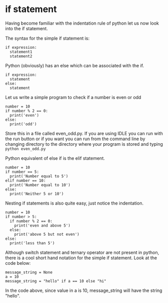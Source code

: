 # if statement
Having become familiar with the indentation rule of python let us now look into the if statement.

The syntax for the simple if statement is:

```
if expression:
  statement1
  statement2
```
Python (obviously) has an else which can be associated with the if.
```
if expression:
  statement
else:
  statement
```
Let us write a simple program to check if a number is even or odd
```
number = 10
if number % 2 == 0:
  print('even')
else:
  print('odd')
  ```
Store this in a file called even_odd.py. If you are using IDLE you can run with the run button or if you want you can run from the command line by changing directory to the directory where your program is stored and typing ```python even_odd.py```

Python equivalent of else if is the elif statement.
```
number = 10
if number == 5:
  print('Number equal to 5')
elif number == 10:
  print('Number equal to 10')
else:
  print('Neither 5 or 10')
```

Nesting if statements is also quite easy, just notice the indentation.
```
number = 10
if number > 5:
  if number % 2 == 0:
    print('even and above 5')
  else:
    print('above 5 but not even')
else:
  print('less than 5')
  ```
  
 Although switch statement and ternary operator are not present in python, there is a cool short hand notation for the simple if statement. Look at the code below:
 ```
 message_string = None
 a = 10
 message_string = "hello" if a == 10 else "hi"
 ```
 In the code above, since value in a is 10, message_string will have the string "hello". 
